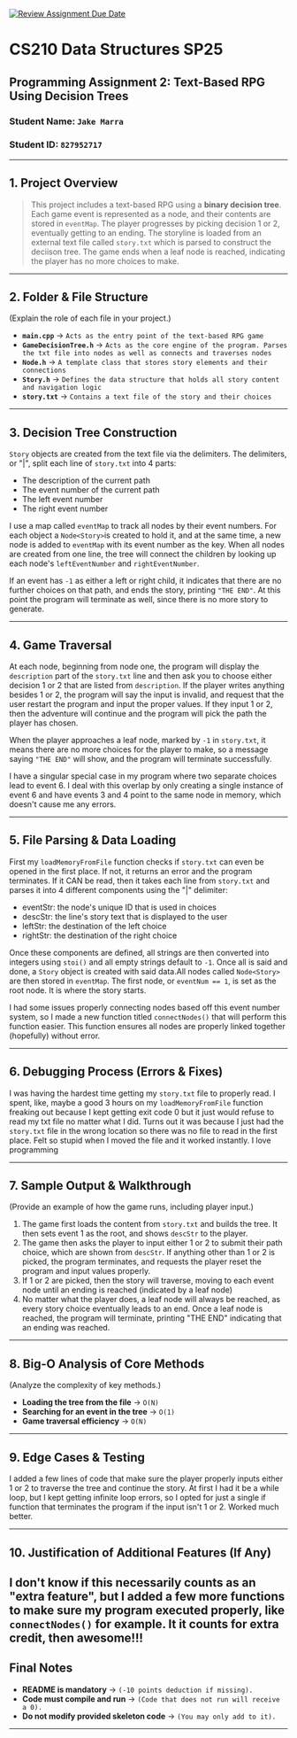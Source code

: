 [![Review Assignment Due Date](https://classroom.github.com/assets/deadline-readme-button-22041afd0340ce965d47ae6ef1cefeee28c7c493a6346c4f15d667ab976d596c.svg)](https://classroom.github.com/a/jIKk4bke)
# CS210 Data Structures SP25
## Programming Assignment 2: Text-Based RPG Using Decision Trees

### **Student Name:** `Jake Marra`  
### **Student ID:** `827952717`  

---

## **1. Project Overview**

> This project includes a text-based RPG using a **binary decision tree**. Each game event is represented as a node, and their contents are stored in `eventMap`. The player progresses by picking decision 1 or 2, eventually getting to an ending. The storyline is loaded from an external text file called `story.txt` which is parsed to construct the deciison tree. The game ends when a leaf node is reached, indicating the player has no more choices to make.

---

## **2. Folder & File Structure**
(Explain the role of each file in your project.)

- **`main.cpp`** → `Acts as the entry point of the text-based RPG game`  
- **`GameDecisionTree.h`** → `Acts as the core engine of the program. Parses the txt file into nodes as well as connects and traverses nodes`  
- **`Node.h`** → `A template class that stores story elements and their connections`  
- **`Story.h`** → `Defines the data structure that holds all story content and navigation logic`  
- **`story.txt`** → `Contains a text file of the story and their choices`  

---

## **3. Decision Tree Construction**

`Story` objects are created from the text file via the delimiters. The delimiters, or "|", split 
each line of `story.txt` into 4 parts:
- The description of the current path
- The event number of the current path
- The left event number
- The right event number

I use a map called `eventMap` to track all nodes by their event numbers. For each object a `Node<Story>`is created to hold it, and at the same time, a new node is added to `eventMap` with its event number as the key.
When all nodes are created from one line, the tree will connect the children by looking up each node's `leftEventNumber` and `rightEventNumber`. 

If an event has `-1` as either a left or right child, it indicates that there are no further choices on that path, and ends the story, printing `"THE END"`. At this point the program will terminate as well, since there is no more story to generate.

---

## **4. Game Traversal**

At each node, beginning from node one, the program will display the `description` part of the `story.txt` line and then ask you to choose either decision 1 or 2 that are listed from `description`. If the player writes anything besides 1 or 2, the program will say the input is invalid, and request that the user restart the program and input the proper values. If they input 1 or 2, then the adventure will continue and the program will pick the path the player has chosen.

When the player approaches a leaf node, marked by `-1` in `story.txt`, it means there are no more choices for the player to make, so a message saying `"THE END"` will show, and the program will terminate successfully. 

I have a singular special case in my program where two separate choices lead to event 6. I deal with this overlap by only creating a single instance of event 6 and have events 3 and 4 point to the same node in memory, which doesn't cause me any errors.

---

## **5. File Parsing & Data Loading**

First my `loadMemoryFromFile` function checks if `story.txt` can even be opened in the first place. If not, it returns an error and the program terminates. If it CAN be read, then it takes each line from `story.txt` and parses it into 4 different components using the "|" delimiter:
- eventStr: the node's unique ID that is used in choices
- descStr: the line's story text that is displayed to the user
- leftStr: the destination of the left choice
- rightStr: the destination of the right choice

Once these components are defined, all strings are then converted into integers using `stoi()` and all empty strings default to `-1`. Once all is said and done, a `Story` object is created with said data.All nodes called `Node<Story>` are then stored in `eventMap`. The first node, or `eventNum == 1`, is set as the root node. It is where the story starts. 

I had some issues properly connecting nodes based off this event number system, so I made a new function titled `connectNodes()` that will perform this function easier. This function ensures all nodes are properly linked together (hopefully) without error.

---

## **6. Debugging Process (Errors & Fixes)**

I was having the hardest time getting my `story.txt` file to properly read. I spent, like, maybe a good 3 hours on my `loadMemoryFromFile` function freaking out because I kept getting exit code 0 but it just would refuse to read my txt file no matter what I did. Turns out it was because I just had the `story.txt` file in the wrong location so there was no file to read in the first place. Felt so stupid when I moved the file and it worked instantly. I love programming

---

## **7. Sample Output & Walkthrough**
(Provide an example of how the game runs, including player input.)
1. The game first loads the content from `story.txt` and builds the tree. It then sets event 1 as the root, and shows `descStr` to the player.
2. The game then asks the player to input either 1 or 2 to submit their path choice, which are shown from `descStr`. If anything other than 1 or 2 is picked, the program terminates, and requests the player reset the program and input values properly.
3. If 1 or 2 are picked, then the story will traverse, moving to each event node until an ending is reached (indicated by a leaf node)
4. No matter what the player does, a leaf node will always be reached, as every story choice eventually leads to an end. Once a leaf node is reached, the program will terminate, printing "THE END" indicating that an ending was reached.

---

## **8. Big-O Analysis of Core Methods**
(Analyze the complexity of key methods.)

- **Loading the tree from the file** → `O(N)`  
- **Searching for an event in the tree** → `O(1)`  
- **Game traversal efficiency** → `O(N)`  

---

## **9. Edge Cases & Testing**

I added a few lines of code that make sure the player properly inputs either 1 or 2 to traverse the tree and continue the story. At first I had it be a while loop, but I kept getting infinite loop errors, so I opted for just a single if function that terminates the program if the input isn't 1 or 2. Worked much better.

---

## **10. Justification of Additional Features (If Any)**

I don't know if this necessarily counts as an "extra feature", but I added a few more functions to make sure my program executed properly, like `connectNodes()` for example. It it counts for extra credit, then awesome!!!
---

## **Final Notes**
- **README is mandatory** → `(-10 points deduction if missing).`  
- **Code must compile and run** → `(Code that does not run will receive a 0).`  
- **Do not modify provided skeleton code** → `(You may only add to it).`  

---
